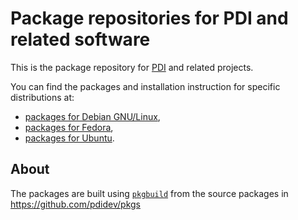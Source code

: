 # Package repositories for PDI and related software 

This is the package repository for [PDI](https://pdi.julien-bigot.fr/) and related projects.

You can find the packages and installation instruction for specific distributions at:
* [packages for Debian GNU/Linux](../../tree/debian),
* [packages for Fedora](../../tree/fedora),
* [packages for Ubuntu](../../tree/ubuntu).

## About

The packages are built using [`pkgbuild`](https://github.com/jbigot/pkg_builder) from the source packages in https://github.com/pdidev/pkgs
